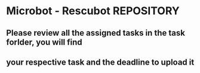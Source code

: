 # Microbot - Rescubot REPOSITORY

## Please review all the assigned tasks in the task forlder, you will find
## your respective task and the deadline to upload it
##
##

